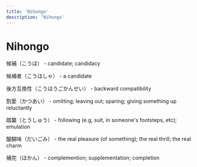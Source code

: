 ```yaml
---
title: 'Nihongo'
description: 'Nihongo'
---
```


# Nihongo

候補（こうほ） - candidate; candidacy

候補者（こうほしゃ） - a candidate

後方互換性（こうほうごかんせい） - backward compatibility

割愛（かつあい） - omitting; leaving out; sparing; giving something up reluctantly

踏襲（とうしゅう） - following (e.g, suit, in someone's footsteps, etc); emulation

醍醐味（だいごみ） - the real pleasure (of something); the real thrill; the real charm

補完（ほかん） - complemention; supplementation; completion
